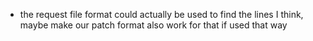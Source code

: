 * the request file format could actually be used to find the lines I think, maybe make our patch format also work for that if used that way 